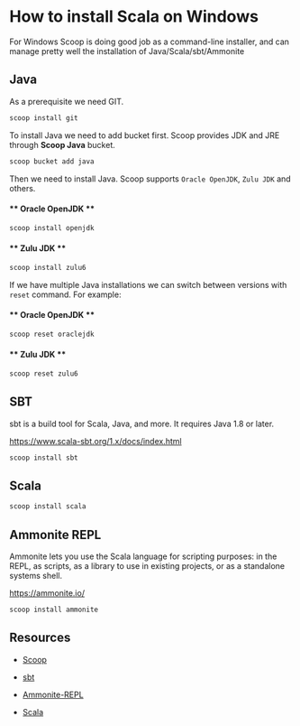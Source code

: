 # How to install Scala on Windows

For Windows Scoop is doing good job as a command-line installer, and can manage pretty well the installation of Java/Scala/sbt/Ammonite

## Java

As a prerequisite we need GIT.

```powershell
scoop install git
```

To install Java we need to add bucket first. Scoop provides JDK and JRE through **Scoop Java** bucket.

```powershell
scoop bucket add java
```

Then we need to install Java. Scoop supports `Oracle OpenJDK`, `Zulu JDK` and others.

<!-- tabs:start -->

#### ** Oracle OpenJDK **

```powershell
scoop install openjdk
```

#### ** Zulu JDK **

```powershell
scoop install zulu6
```

<!-- tabs:end -->

If we have multiple Java installations we can switch between versions with `reset` command. For example:

<!-- tabs:start -->

#### ** Oracle OpenJDK **

```powershell
scoop reset oraclejdk
```

#### ** Zulu JDK **

```powershell
scoop reset zulu6
```

<!-- tabs:end -->

## SBT

sbt is a build tool for Scala, Java, and more. It requires Java 1.8 or later.

<https://www.scala-sbt.org/1.x/docs/index.html>

```powershell
scoop install sbt
```

## Scala

```powershell
scoop install scala
```

## Ammonite REPL

Ammonite lets you use the Scala language for scripting purposes: in the REPL, as scripts, as a library to use in existing projects, or as a standalone systems shell.

<https://ammonite.io/>

```powershell
scoop install ammonite
```

## Resources

* [Scoop](https://scoop.sh/)

* [sbt](https://www.scala-sbt.org/1.x/docs/Installing-sbt-on-Mac.html)

* [Ammonite-REPL](https://ammonite.io/)

* [Scala](https://scala-lang.org/download/)
